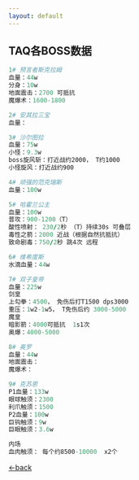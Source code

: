 ```yaml
---
layout: default
---
```


## TAQ各BOSS数据

```ruby
1# 预言者斯克拉姆
血量：44w
分身：10w
地面震击：2700 可抵抗
魔爆术：1600-1800
```
```ruby
2# 安其拉三宝
血量：
```
```ruby
3# 沙尔图拉
血量：75w
小怪：9.3w
boss旋风斩：打近战约2000， T约1000 
小怪旋风：打近战约900
```
```ruby
4# 顽强的范克瑞斯
血量：100w
```
```ruby
5# 哈霍兰公主
血量：100w
普攻：900-1200（T）
酸性喷射： 230/2秒 （T）持续30s 可叠层
毒性之箭：2000 近战（根据自然抗抵抗）
致命剧毒：750/2秒 跳4次 远程
```
```ruby
6# 维希度斯
水滴血量：44w
```
```ruby
7# 双子皇帝
血量：225w
剑皇
上勾拳：4500， 免伤后打T1500 dps3000
重压：1w2-1w5， T免伤后约 3000-5000
魔皇
暗影箭：4000可抵抗  1s1次
奥爆：4000-5000
```
```ruby
8# 奥罗
血量：44w
地面震击：
魔爆术：
```
```ruby
9# 克苏恩
P1血量：133w
眼球触须：2300
利爪触须：1500
P2血量：100w
巨钩触须：9w
巨眼触须：3.6w

内场
血肉触须： 每个约8500-10000  x2个
```
[←back](./)
